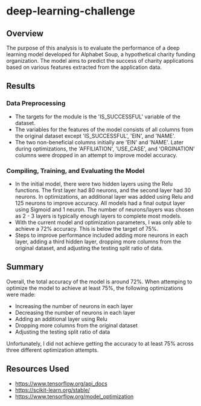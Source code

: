 # deep-learning-challenge

## Overview 
The purpose of this analysis is to evaluate the performance of a deep learning model developed for Alphabet Soup, a hypothetical charity funding organization. The model aims to predict the success of charity applications based on various features extracted from the application data.



## Results

### Data Preprocessing
- The targets for the module is the 'IS_SUCCESSFUL' variable of the dataset.
- The variables for the features of the model consists of all columns from the original dataset except 'IS_SUCCESSFUL', 'EIN', and 'NAME'.
- The two non-beneficial columns initially are 'EIN' and 'NAME'. Later during optimizations, the 'AFFILIATION', 'USE_CASE', and 'ORGINATION' columns were dropped in an attempt to improve model accuracy.

### Compiling, Training, and Evaluating the Model

- In the initial model, there were two hidden layers using the Relu functions. The first layer had 80 neurons, and the second layer had 30 neurons. In optimizations, an additional layer was added using Relu and 125 neurons to improve accuracy. All models had a final output layer using Sigmoid and 1 neuron. The number of neurons/layers was chosen as 2 - 3 layers is typically enough layers to complete most models. 
- With the current model and optimization parameters, I was only able to achieve a 72% accuracy. This is below the target of 75%. 
- Steps to improve performance included adding more neurons in each layer, adding a third hidden layer, dropping more columns from the original dataset, and adjusting the testing split ratio of data. 


## Summary
Overall, the total accuracy of the model is around 72%. When attemping to optimize the model to achieve at least 75%, the following optimizations were made:
- Increasing the number of neurons in each layer
- Decreasing the number of neurons in each layer
- Adding an additional layer using Relu
- Dropping more columns from the original dataset
- Adjusting the testing split ratio of data

Unfortunately, I did not achieve getting the accuracy to at least 75% across three different optimization attempts.

## Resources Used
- https://www.tensorflow.org/api_docs
- https://scikit-learn.org/stable/
- https://www.tensorflow.org/model_optimization